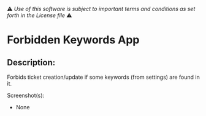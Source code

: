 :warning: *Use of this software is subject to important terms and conditions as set forth in the License file* :warning:

# Forbidden Keywords App

## Description:

Forbids ticket creation/update if some keywords (from settings) are found in it.

Screenshot(s):
* None
